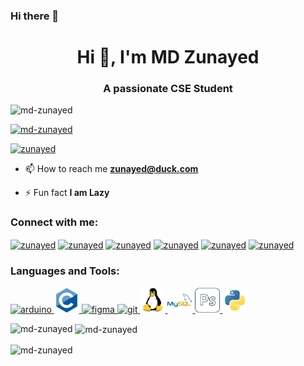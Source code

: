 ### Hi there 👋

<!--
**MD-Zunayed/MD-Zunayed** is a ✨ _special_ ✨ repository because its `README.md` (this file) appears on your GitHub profile.

Here are some ideas to get you started:

- 🔭 I’m currently working on ...
- 🌱 I’m currently learning ...
- 👯 I’m looking to collaborate on ...
- 🤔 I’m looking for help with ...
- 💬 Ask me about ...
- 📫 How to reach me: ...
- 😄 Pronouns: ...
- ⚡ Fun fact: ...
-->

<h1 align="center">Hi 👋, I'm MD Zunayed</h1>
<h3 align="center">A passionate CSE Student</h3>

<p align="left"> <img src="https://komarev.com/ghpvc/?username=md-zunayed&label=Profile%20views&color=0e75b6&style=flat" alt="md-zunayed" /> </p>

<p align="left"> <a href="https://github.com/ryo-ma/github-profile-trophy"><img src="https://github-profile-trophy.vercel.app/?username=md-zunayed" alt="md-zunayed" /></a> </p>

<p align="left"> <a href="https://twitter.com/zunayed" target="blank"><img src="https://img.shields.io/twitter/follow/zunayed?logo=twitter&style=for-the-badge" alt="zunayed" /></a> </p>

- 📫 How to reach me **zunayed@duck.com**

- ⚡ Fun fact **I am Lazy**

<h3 align="left">Connect with me:</h3>
<p align="left">
<a href="https://twitter.com/zunayed" target="blank"><img align="center" src="https://raw.githubusercontent.com/rahuldkjain/github-profile-readme-generator/master/src/images/icons/Social/twitter.svg" alt="zunayed" height="30" width="40" /></a>
<a href="https://linkedin.com/in/zunayed" target="blank"><img align="center" src="https://raw.githubusercontent.com/rahuldkjain/github-profile-readme-generator/master/src/images/icons/Social/linked-in-alt.svg" alt="zunayed" height="30" width="40" /></a>
<a href="https://kaggle.com/zunayed" target="blank"><img align="center" src="https://raw.githubusercontent.com/rahuldkjain/github-profile-readme-generator/master/src/images/icons/Social/kaggle.svg" alt="zunayed" height="30" width="40" /></a>
<a href="https://fb.com/zunayed" target="blank"><img align="center" src="https://raw.githubusercontent.com/rahuldkjain/github-profile-readme-generator/master/src/images/icons/Social/facebook.svg" alt="zunayed" height="30" width="40" /></a>
<a href="https://instagram.com/zunayed" target="blank"><img align="center" src="https://raw.githubusercontent.com/rahuldkjain/github-profile-readme-generator/master/src/images/icons/Social/instagram.svg" alt="zunayed" height="30" width="40" /></a>
<a href="https://discord.gg/zunayed" target="blank"><img align="center" src="https://raw.githubusercontent.com/rahuldkjain/github-profile-readme-generator/master/src/images/icons/Social/discord.svg" alt="zunayed" height="30" width="40" /></a>
</p>

<h3 align="left">Languages and Tools:</h3>
<p align="left"> <a href="https://www.arduino.cc/" target="_blank" rel="noreferrer"> <img src="https://cdn.worldvectorlogo.com/logos/arduino-1.svg" alt="arduino" width="40" height="40"/> </a> <a href="https://www.cprogramming.com/" target="_blank" rel="noreferrer"> <img src="https://raw.githubusercontent.com/devicons/devicon/master/icons/c/c-original.svg" alt="c" width="40" height="40"/> </a> <a href="https://www.figma.com/" target="_blank" rel="noreferrer"> <img src="https://www.vectorlogo.zone/logos/figma/figma-icon.svg" alt="figma" width="40" height="40"/> </a> <a href="https://git-scm.com/" target="_blank" rel="noreferrer"> <img src="https://www.vectorlogo.zone/logos/git-scm/git-scm-icon.svg" alt="git" width="40" height="40"/> </a> <a href="https://www.linux.org/" target="_blank" rel="noreferrer"> <img src="https://raw.githubusercontent.com/devicons/devicon/master/icons/linux/linux-original.svg" alt="linux" width="40" height="40"/> </a> <a href="https://www.mysql.com/" target="_blank" rel="noreferrer"> <img src="https://raw.githubusercontent.com/devicons/devicon/master/icons/mysql/mysql-original-wordmark.svg" alt="mysql" width="40" height="40"/> </a> <a href="https://www.photoshop.com/en" target="_blank" rel="noreferrer"> <img src="https://raw.githubusercontent.com/devicons/devicon/master/icons/photoshop/photoshop-line.svg" alt="photoshop" width="40" height="40"/> </a> <a href="https://www.python.org" target="_blank" rel="noreferrer"> <img src="https://raw.githubusercontent.com/devicons/devicon/master/icons/python/python-original.svg" alt="python" width="40" height="40"/> </a> </p>

<p><img align="left" src="https://github-readme-stats.vercel.app/api/top-langs?username=md-zunayed&show_icons=true&locale=en&layout=compact" alt="md-zunayed" /></p>

<p>&nbsp;<img align="center" src="https://github-readme-stats.vercel.app/api?username=md-zunayed&show_icons=true&locale=en" alt="md-zunayed" /></p>

<p><img align="center" src="https://github-readme-streak-stats.herokuapp.com/?user=md-zunayed&" alt="md-zunayed" /></p>
